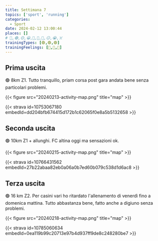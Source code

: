 ```yaml
---
title: Settimana 7
topics: ['sport', 'running']
categories:
  - Sport
date: 2024-02-12 13:00:44
places: []
# 🔴,🟢,🟡,😀,🙁,🫤,🙂,😐,😭,☠️
trainingTypes: [🟢,🟢,🟢]
trainingFeelings: [🙂,🙂,🙂]
---
```

<!--more--> 


## Prima uscita

🟢 8km Z1. Tutto tranquillo, priam corsa post gara andata bene senza particolari problemi.

{{< figure src="20240213-activity-map.png" title="map" >}}

{{< strava id=10753067180 embedId=dd204bfb674415d172b1c62065f0e8a5b5132658 >}}

## Seconda uscita

🟢 10km Z1 + allunghi. FC altina oggi ma sensazioni ok.

{{< figure src="20240215-activity-map.png" title="map" >}}

{{< strava id=10766431562 embedId=27b22abaa82eb0a06a0b7ed60b079c538d1d6ac8 >}}

## Terza uscita

🟢 16 km Z2.
Per casini vari ho ritardato l'allenamento di venerdì fino a domenica mattina.
Tutto abbastanza bene, fatto anche a digiuno senza problemi.

{{< figure src="20240218-activity-map.png" title="map" >}}

{{< strava id=10785060634 embedId=0ea119b99c20713e97b4d937ff9de8c248280be7 >}}
